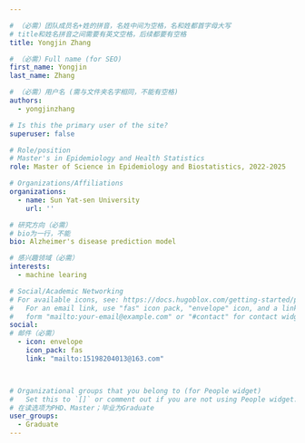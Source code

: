 ```yaml
---

# （必需）团队成员名+姓的拼音，名姓中间为空格，名和姓都首字母大写
# title和姓名拼音之间需要有英文空格，后续都要有空格
title: Yongjin Zhang

# （必需）Full name (for SEO)
first_name: Yongjin
last_name: Zhang

# （必需）用户名 (需与文件夹名字相同，不能有空格)
authors:
  - yongjinzhang

# Is this the primary user of the site?
superuser: false

# Role/position
# Master's in Epidemiology and Health Statistics
role: Master of Science in Epidemiology and Biostatistics, 2022-2025

# Organizations/Affiliations
organizations:
  - name: Sun Yat-sen University
    url: ''

# 研究方向（必需）
# bio为一行，不能
bio: Alzheimer's disease prediction model

# 感兴趣领域（必需）
interests:
  - machine learing

# Social/Academic Networking
# For available icons, see: https://docs.hugoblox.com/getting-started/page-builder/#icons
#   For an email link, use "fas" icon pack, "envelope" icon, and a link in the
#   form "mailto:your-email@example.com" or "#contact" for contact widget.
social:
# 邮件（必需）
  - icon: envelope
    icon_pack: fas
    link: "mailto:15198204013@163.com"



# Organizational groups that you belong to (for People widget)
#   Set this to `[]` or comment out if you are not using People widget.
# 在读选项为PHD、Master；毕业为Graduate
user_groups:
  - Graduate
---
```




